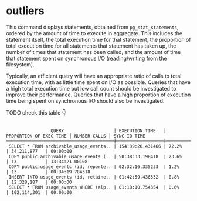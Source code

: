 # outliers

This command displays statements, obtained from `pg_stat_statements`, ordered by the amount of time to execute in aggregate. This includes the statement itself, the total execution time for that statement, the proportion of total execution time for all statements that statement has taken up, the number of times that statement has been called, and the amount of time that statement spent on synchronous I/O (reading/writing from the filesystem).

Typically, an efficient query will have an appropriate ratio of calls to total execution time, with as little time spent on I/O as possible. Queries that have a high total execution time but low call count should be investigated to improve their performance. Queries that have a high proportion of execution time being spent on synchronous I/O should also be investigated.

TODO check this table 👇

```
  
                 QUERY                   │ EXECUTION TIME   │ PROPORTION OF EXEC TIME │ NUMBER CALLS │ SYNC IO TIME
─────────────────────────────────────────┼──────────────────┼─────────────────────────┼──────────────┼───────────────
 SELECT * FROM archivable_usage_events.. | 154:39:26.431466 | 72.2%                   | 34,211,877   | 00:00:00
 COPY public.archivable_usage_events (.. | 50:38:33.198418  | 23.6%                   | 13           | 13:34:21.00108
 COPY public.usage_events (id, reporte.. | 02:32:16.335233  | 1.2%                    | 13           | 00:34:19.784318
 INSERT INTO usage_events (id, retaine.. | 01:42:59.436532  | 0.8%                    | 12,328,187   | 00:00:00
 SELECT * FROM usage_events WHERE (alp.. | 01:18:10.754354  | 0.6%                    | 102,114,301  | 00:00:00
```